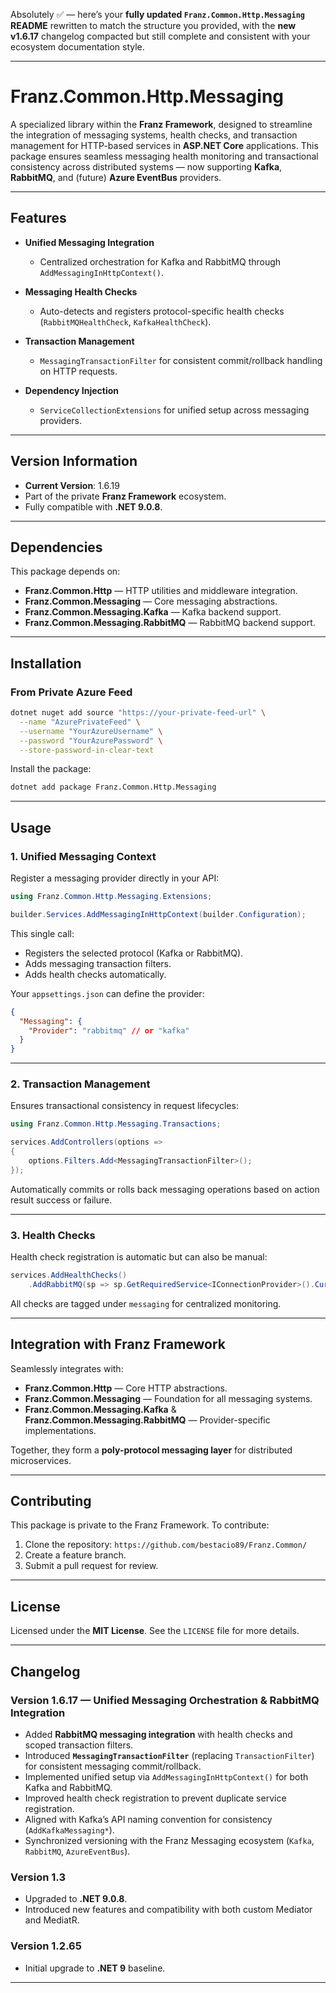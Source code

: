 ﻿Absolutely ✅ — here’s your **fully updated `Franz.Common.Http.Messaging` README** rewritten to match the structure you provided, with the **new v1.6.17** changelog compacted but still complete and consistent with your ecosystem documentation style.

---

# **Franz.Common.Http.Messaging**

A specialized library within the **Franz Framework**, designed to streamline the integration of messaging systems, health checks, and transaction management for HTTP-based services in **ASP.NET Core** applications.
This package ensures seamless messaging health monitoring and transactional consistency across distributed systems — now supporting **Kafka**, **RabbitMQ**, and (future) **Azure EventBus** providers.

---

## **Features**

* **Unified Messaging Integration**

  * Centralized orchestration for Kafka and RabbitMQ through `AddMessagingInHttpContext()`.
* **Messaging Health Checks**

  * Auto-detects and registers protocol-specific health checks (`RabbitMQHealthCheck`, `KafkaHealthCheck`).
* **Transaction Management**

  * `MessagingTransactionFilter` for consistent commit/rollback handling on HTTP requests.
* **Dependency Injection**

  * `ServiceCollectionExtensions` for unified setup across messaging providers.

---

## **Version Information**

* **Current Version**: 1.6.19
* Part of the private **Franz Framework** ecosystem.
* Fully compatible with **.NET 9.0.8**.

---

## **Dependencies**

This package depends on:

* **Franz.Common.Http** — HTTP utilities and middleware integration.
* **Franz.Common.Messaging** — Core messaging abstractions.
* **Franz.Common.Messaging.Kafka** — Kafka backend support.
* **Franz.Common.Messaging.RabbitMQ** — RabbitMQ backend support.

---

## **Installation**

### From Private Azure Feed

```bash
dotnet nuget add source "https://your-private-feed-url" \
  --name "AzurePrivateFeed" \
  --username "YourAzureUsername" \
  --password "YourAzurePassword" \
  --store-password-in-clear-text
```

Install the package:

```bash
dotnet add package Franz.Common.Http.Messaging
```

---

## **Usage**

### **1. Unified Messaging Context**

Register a messaging provider directly in your API:

```csharp
using Franz.Common.Http.Messaging.Extensions;

builder.Services.AddMessagingInHttpContext(builder.Configuration);
```

This single call:

* Registers the selected protocol (Kafka or RabbitMQ).
* Adds messaging transaction filters.
* Adds health checks automatically.

Your `appsettings.json` can define the provider:

```json
{
  "Messaging": {
    "Provider": "rabbitmq" // or "kafka"
  }
}
```

---

### **2. Transaction Management**

Ensures transactional consistency in request lifecycles:

```csharp
using Franz.Common.Http.Messaging.Transactions;

services.AddControllers(options =>
{
    options.Filters.Add<MessagingTransactionFilter>();
});
```

Automatically commits or rolls back messaging operations based on action result success or failure.

---

### **3. Health Checks**

Health check registration is automatic but can also be manual:

```csharp
services.AddHealthChecks()
    .AddRabbitMQ(sp => sp.GetRequiredService<IConnectionProvider>().Current);
```

All checks are tagged under `messaging` for centralized monitoring.

---

## **Integration with Franz Framework**

Seamlessly integrates with:

* **Franz.Common.Http** — Core HTTP abstractions.
* **Franz.Common.Messaging** — Foundation for all messaging systems.
* **Franz.Common.Messaging.Kafka** & **Franz.Common.Messaging.RabbitMQ** — Provider-specific implementations.

Together, they form a **poly-protocol messaging layer** for distributed microservices.

---

## **Contributing**

This package is private to the Franz Framework.
To contribute:

1. Clone the repository:
   `https://github.com/bestacio89/Franz.Common/`
2. Create a feature branch.
3. Submit a pull request for review.

---

## **License**

Licensed under the **MIT License**.
See the `LICENSE` file for more details.

---

## **Changelog**

### **Version 1.6.17 — Unified Messaging Orchestration & RabbitMQ Integration**

* Added **RabbitMQ messaging integration** with health checks and scoped transaction filters.
* Introduced **`MessagingTransactionFilter`** (replacing `TransactionFilter`) for consistent messaging commit/rollback.
* Implemented unified setup via `AddMessagingInHttpContext()` for both Kafka and RabbitMQ.
* Improved health check registration to prevent duplicate service registration.
* Aligned with Kafka’s API naming convention for consistency (`AddKafkaMessaging*`).
* Synchronized versioning with the Franz Messaging ecosystem (`Kafka`, `RabbitMQ`, `AzureEventBus`).

### **Version 1.3**

* Upgraded to **.NET 9.0.8**.
* Introduced new features and compatibility with both custom Mediator and MediatR.

### **Version 1.2.65**

* Initial upgrade to **.NET 9** baseline.

---

